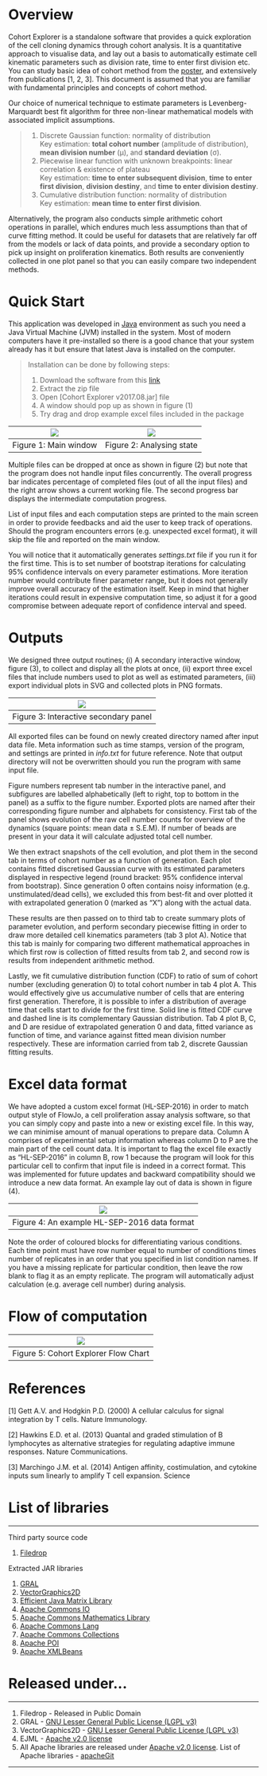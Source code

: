# Overview
Cohort Explorer is a standalone software that provides a quick exploration of the cell cloning dynamics through cohort analysis. It is a quantitative approach to visualise data, and lay out a basis to automatically estimate cell kinematic parameters such as division rate, time to enter first division etc. You can study basic idea of cohort method from the [poster](https://github.com/hodgkinlab/cohort-method/blob/master/documents/Kan_cohort_poster.pdf), and extensively from publications [1, 2, 3]. This document is assumed that you are familiar with fundamental principles and concepts of cohort method.

Our choice of numerical technique to estimate parameters is Levenberg-Marquardt best fit algorithm for three non-linear mathematical models with associated implicit assumptions.

> 1. Discrete Gaussian function: normality of distribution  
    Key estimation: __total cohort number__ (amplitude of distribution), __mean division number__ (&#956;), and __standard deviation__ (&#963;).
> 2. Piecewise linear function with unknown breakpoints: linear correlation & existence of plateau  
    Key estimation: __time to enter subsequent division__, __time to enter first division__, __division destiny__, and __time to enter division destiny__.
> 3. Cumulative distribution function: normality of distribution  
    Key estimation: __mean time to enter first division__.

Alternatively, the program also conducts simple arithmetic cohort operations in parallel, which endures much less assumptions than that of curve fitting method. It could be useful for datasets that are relatively far off from the models or lack of data points, and provide a secondary option to pick up insight on proliferation kinematics. Both results are conveniently collected in one plot panel so that you can easily compare two independent methods.

# Quick Start
This application was developed in [Java](https://www.java.com/) environment as such you need a Java Virtual Machine (JVM) installed in the system. Most of modern computers have it pre-installed so there is a good chance that your system already has it but ensure that latest Java is installed on the computer.

>Installation can be done by following steps:
> 1. Download the software from this [link](https://www.dropbox.com/s/vomnpogmf91sim1/cohort_explorer_v2018.05.zip?dl=0)
> 2. Extract the zip file
> 3. Open [Cohort Explorer v2017.08.jar] file
> 4. A window should pop up as shown in figure (1)
> 5. Try drag and drop example excel files included in the package

|  ![](./doc/READMEimg/MainWindow.png) |  ![](./doc/READMEimg/process.png) |
|:---:|:---:|
| Figure 1: Main window | Figure 2: Analysing state |
Multiple files can be dropped at once as shown in figure (2) but note that the program does not handle input files concurrently. The overall progress bar indicates percentage of completed files (out of all the input files) and the right arrow shows a current working file. The second progress bar displays the intermediate computation progress.

List of input files and each computation steps are printed to the main screen in order to provide feedbacks and aid the user to keep track of operations. Should the program encounters errors (e.g. unexpected excel format), it will skip the file and reported on the main window.

You will notice that it automatically generates *settings.txt* file if you run it for the first time. This is to set number of bootstrap iterations for calculating 95% confidence intervals on every parameter estimations. More iteration number would contribute finer parameter range, but it does not generally improve overall accuracy of the estimation itself. Keep in mind that higher iterations could result in expensive computation time, so adjust it for a good compromise between adequate report of confidence interval and speed.

# Outputs
We designed three output routines; (i) A secondary interactive window, figure (3), to collect and display all the plots at once, (ii) export three excel files that include numbers used to plot as well as estimated parameters, (iii) export individual plots in SVG and collected plots in PNG formats.

| ![](./doc/READMEimg/outputWindow.png)|
|:---:|
| Figure 3: Interactive secondary panel |

All exported files can be found on newly created directory named after input data file. Meta information such as time stamps, version of the program, and settings are printed in *info.txt* for future reference. Note that output directory will not be overwritten should you run the program with same input file.

Figure numbers represent tab number in the interactive panel, and subfigures are labelled alphabetically (left to right, top to bottom in the panel) as a suffix to the figure number. Exported plots are named after their corresponding figure number and alphabets for consistency.
First tab of the panel shows evolution of the raw cell number counts for overview of the dynamics (square points: mean data ± S.E.M). If number of beads are present in your data it will calculate adjusted total cell number.

We then extract snapshots of the cell evolution, and plot them in the second tab in terms of cohort number as a function of generation. Each plot contains fitted discretised Gaussian curve with its estimated parameters displayed in respective legend (round bracket: 95% confidence interval from bootstrap). Since generation 0 often contains noisy information (e.g. unstimulated/dead cells), we excluded this from best-fit and over plotted it with extrapolated generation 0 (marked as “X”) along with the actual data.

These results are then passed on to third tab to create summary plots of parameter evolution, and perform secondary piecewise fitting in order to draw more detailed cell kinematics parameters (tab 3 plot A). Notice that this tab is mainly for comparing two different mathematical approaches in which first row is collection of fitted results from tab 2, and second row is results from independent arithmetic method.

Lastly, we fit cumulative distribution function (CDF) to ratio of sum of cohort number (excluding generation 0) to total cohort number in tab 4 plot A. This would effectively give us accumulative number of cells that are entering first generation. Therefore, it is possible to infer a distribution of average time that cells start to divide for the first time. Solid line is fitted CDF curve and dashed line is its complementary Gaussian distribution. Tab 4 plot B, C, and D are residue of extrapolated generation 0 and data, fitted variance as function of time, and variance against fitted mean division number respectively. These are information carried from tab 2, discrete Gaussian fitting results.

# Excel data format
We have adopted a custom excel format (HL-SEP-2016) in order to match output style of FlowJo, a cell proliferation assay analysis software, so that you can simply copy and paste into a new or existing excel file. In this way, we can minimise amount of manual operations to prepare data. Column A comprises of experimental setup information whereas column D to P are the main part of the cell count data. It is important to flag the excel file exactly as “HL-SEP-2016” in column B, row 1 because the program will look for this particular cell to confirm that input file is indeed in a correct format. This was implemented for future updates and backward compatibility should we introduce a new data format. An example lay out of data is shown in figure (4).

| ![](./doc/READMEimg/FormatHLSEP2016-2.png)|
|:---:|
| Figure 4: An example HL-SEP-2016 data format |

Note the order of coloured blocks for differentiating various conditions. Each time point must have row number equal to number of conditions times number of replicates in an order that you specified in list condition names. If you have a missing replicate for particular condition, then leave the row blank to flag it as an empty replicate. The program will automatically adjust calculation (e.g. average cell number) during analysis.

# Flow of computation
| ![](./doc/READMEimg/cohortFlow.png)|
|:---:|
| Figure 5: Cohort Explorer Flow Chart |


# References
[1] Gett A.V. and Hodgkin P.D. (2000) A cellular calculus for signal integration by T cells. Nature Immunology.

[2] Hawkins E.D. et al. (2013) Quantal and graded stimulation of B lymphocytes as alternative strategies for regulating adaptive immune responses. Nature Communications.

[3] Marchingo J.M. et al. (2014) Antigen affinity, costimulation, and cytokine inputs sum linearly to amplify T cell expansion. Science



# List of libraries
---
Third party source code
1. [Filedrop](http://iharder.sourceforge.net/current/java/filedrop/)

Extracted JAR libraries
1. [GRAL](https://github.com/eseifert/gral)
2. [VectorGraphics2D](https://github.com/eseifert/vectorgraphics2d)
3. [Efficient Java Matrix Library](http://ejml.org/wiki/index.php?title=Main_Page)
4. [Apache Commons IO](https://commons.apache.org/proper/commons-io/index.html)
5. [Apache Commons Mathematics Library](http://commons.apache.org/proper/commons-math/)
6. [Apache Commons Lang](https://commons.apache.org/proper/commons-lang/)
7. [Apache Commons Collections](https://commons.apache.org/proper/commons-collections/)
8. [Apache POI](https://poi.apache.org/)
9. [Apache XMLBeans](https://xmlbeans.apache.org/index.html)

# Released under...
---
1. Filedrop - Released in Public Domain
2. GRAL - [​GNU Lesser General Public License (LGPL v3)](http://www.gnu.org/licenses/lgpl-3.0.html)
3. VectorGraphics2D - [GNU Lesser General Public License (LGPL v3)](http://www.gnu.org/licenses/lgpl-3.0.html)
4. EJML - [Apache v2.0 license](https://www.apache.org/licenses/LICENSE-2.0)
5. All Apache libraries are released under [Apache v2.0 license](https://www.apache.org/licenses/LICENSE-2.0). List of Apache libraries - [apacheGit](http://git.apache.org/)

---

[//]: # (# TODOs)

[//]: # (## 8-Aug-2017)

[//]: # (---)

[//]: # (Core Features)

[//]: # (1. ~~Add estimation of distribution for time to first division as Figure 4D~~)

[//]: # (2. ~~Read the number of bootstrap iterations form a text file~~)

[//]: # (3. Implement a proper handling of mean division number without cells in generation zero)

[//]: # (4. Fit arithmetic plots &#40;e.g. same piece-wise fit for death time&#41;?)

[//]: # ()
[//]: # (UX Features)

[//]: # (1. ~~Print first time point for excel outputs specifically in Mean Division Number tab~~)

[//]: # (2. ~~Error handling & report to main window to provide a "guide"~~)

[//]: # (3. Domain zoom in feature [box zoom in])

[//]: # (4. Keep it simple : "prop. beads gated" removed or keep?)

[//]: # (5. Better plot export formats)

[//]: # (6. Option to choose axis range &#40;individually&#41;)

[//]: # (7. Option to change axis scale &#40;e.g. logarithmic&#41;)

[//]: # (8. Option to set different colour scheme)
